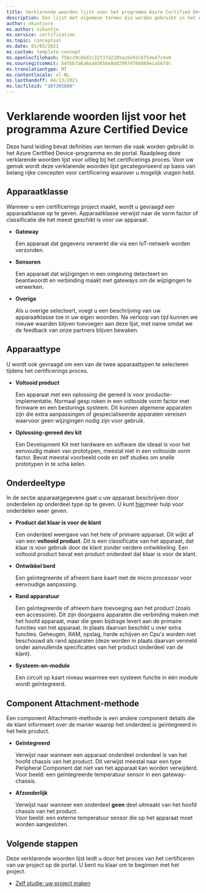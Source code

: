 ```yaml
---
title: Verklarende woorden lijst voor het programma Azure Certified Device
description: Een lijst met algemene termen die worden gebruikt in het Azure Certified Device-programma
author: nkuntjoro
ms.author: nikuntjo
ms.service: certification
ms.topic: conceptual
ms.date: 03/03/2021
ms.custom: template-concept
ms.openlocfilehash: f58c29c6bd2c22f37d2285ac6e93c6f54e47c4e0
ms.sourcegitcommit: b4fbb7a6a0aa93656e8dd29979786069eca567dc
ms.translationtype: MT
ms.contentlocale: nl-NL
ms.lasthandoff: 04/13/2021
ms.locfileid: "107305086"
---
```

# <a name="azure-certified-device-program-glossary"></a>Verklarende woorden lijst voor het programma Azure Certified Device

Deze hand leiding bevat definities van termen die vaak worden gebruikt in het Azure Certified Device-programma en de portal. Raadpleeg deze verklarende woorden lijst voor uitleg bij het certificerings proces. Voor uw gemak wordt deze verklarende woorden lijst gecategoriseerd op basis van belang rijke concepten voor certificering waarover u mogelijk vragen hebt.

## <a name="device-class"></a>Apparaatklasse

Wanneer u een certificerings project maakt, wordt u gevraagd een apparaatklasse op te geven. Apparaatklasse verwijst naar de vorm factor of classificatie die het meest geschikt is voor uw apparaat.

- **Gateway**

    Een apparaat dat gegevens verwerkt die via een IoT-netwerk worden verzonden.

- **Sensoren**

    Een apparaat dat wijzigingen in een omgeving detecteert en beantwoordt en verbinding maakt met gateways om de wijzigingen te verwerken.

- **Overige**

    Als u overige selecteert, voegt u een beschrijving van uw apparaatklasse toe in uw eigen woorden. Na verloop van tijd kunnen we nieuwe waarden blijven toevoegen aan deze lijst, met name omdat we de feedback van onze partners blijven bewaken.

## <a name="device-type"></a>Apparaattype

U wordt ook gevraagd om een van de twee apparaattypen te selecteren tijdens het certificerings proces.

- **Voltooid product**

    Een apparaat met een oplossing die gereed is voor productie-implementatie. Normaal gesp roken in een voltooide vorm factor met firmware en een besturings systeem. Dit kunnen algemene apparaten zijn die extra aanpassingen of gespecialiseerde apparaten vereisen waarvoor geen wijzigingen nodig zijn voor gebruik.
- **Oplossing-gereed dev kit**

    Een Development Kit met hardware en software die ideaal is voor het eenvoudig maken van prototypen, meestal niet in een voltooide vorm factor. Bevat meestal voorbeeld code en zelf studies om snelle prototypen in te scha kelen.

## <a name="component-type"></a>Onderdeeltype

In de sectie apparaatgegevens gaat u uw apparaat beschrijven door onderdelen op onderdeel type op te geven. U kunt [hier](./how-to-using-the-components-feature.md)meer hulp voor onderdelen weer geven.

- **Product dat klaar is voor de klant**

    Een onderdeel weergave van het hele of primaire apparaat. Dit wijkt af van een **voltooid product**. Dit is een classificatie van het apparaat, dat klaar is voor gebruik door de klant zonder verdere ontwikkeling. Een voltooid product bevat een product onderdeel dat klaar is voor de klant.
- **Ontwikkel bord**

    Een geïntegreerde of afneem bare kaart met de micro processor voor eenvoudige aanpassing.
- **Rand apparatuur**

    Een geïntegreerde of afneem bare toevoeging aan het product (zoals een accessoire). Dit zijn doorgaans apparaten die verbinding maken met het hoofd apparaat, maar die geen bijdrage levert aan de primaire functies van het apparaat. In plaats daarvan beschikt u over extra functies. Geheugen, RAM, opslag, harde schijven en Cpu's worden niet beschouwd als rand apparaten (deze worden in plaats daarvan vermeld onder aanvullende specificaties van het product onderdeel van de klant).
- **Systeem-on-module**  

    Een circuit op kaart niveau waarmee een systeem functie in één module wordt geïntegreerd.

## <a name="component-attachment-method"></a>Component Attachment-methode

Een component Attachment-methode is een andere component details die de klant informeert over de manier waarop het onderdeel is geïntegreerd in het hele product.

- **Geïntegreerd**
 
    Verwijst naar wanneer een apparaat onderdeel onderdeel is van het hoofd chassis van het product. Dit verwijst meestal naar een type Peripheral Component dat niet van het apparaat kan worden verwijderd.  
    Voor beeld: een geïntegreerde temperatuur sensor in een gateway-chassis.

- **Afzonderlijk**

    Verwijst naar wanneer een onderdeel **geen** deel uitmaakt van het hoofd chassis van het product.  
    Voor beeld: een externe temperatuur sensor die op het apparaat moet worden aangesloten.


## <a name="next-steps"></a>Volgende stappen

Deze verklarende woorden lijst leidt u door het proces van het certificeren van uw project op de portal. U bent nu klaar om te beginnen met het project.
- [Zelf studie: uw project maken](./tutorial-01-creating-your-project.md)
